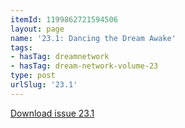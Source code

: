 ```yaml
---
itemId: 1199862721594506
layout: page
name: '23.1: Dancing the Dream Awake'
tags:
- hasTag: dreamnetwork
- hasTag: dream-network-volume-23
type: post
urlSlug: '23.1'
---
```

<a href="files/pdfs/Volume_23/23.1_dance.pdf" download="">Download issue 23.1</a>